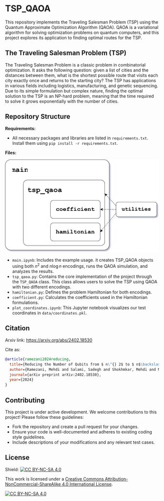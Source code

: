 # TSP_QAOA

This repository implements the Traveling Salesman Problem (TSP) using the Quantum Approximate Optimization Algorithm (QAOA). QAOA is a variational algorithm for solving optimization problems on quantum computers, and this project explores its application to finding optimal routes for the TSP.

## The Traveling Salesman Problem (TSP)

The Traveling Salesman Problem is a classic problem in combinatorial optimization. It asks the following question: given a list of cities and the distances between them, what is the shortest possible route that visits each city exactly once and returns to the starting city? The TSP has applications in various fields including logistics, manufacturing, and genetic sequencing. Due to its simple formulation but complex nature, finding the optimal solution to the TSP is an NP-hard problem, meaning that the time required to solve it grows exponentially with the number of cities.

## Repository Structure

**Requirements:**

* All necessary packages and libraries are listed in `requirements.txt`. Install them using `pip install -r requirements.txt`.

**Files:**

<p align="center">
  <img alt="Repository Structure" src="./images/repo_structure.svg">
</p>

* `main.ipynb`: Includes the example usage. it creates TSP_QAOA objects using both $n^2$ and $n \log n$ encodings, runs the QAOA simulation, and analyzes the results.
* `tsp_qaoa.py`: Contains the core implementation of the project through the `TSP_QAOA` class. This class allows users to solve the TSP using QAOA with two different encodings.
* `hamiltonian.py`: Defines the problem Hamiltonian for both encodings.
* `coefficient.py`: Calculates the coefficients used in the Hamiltonian formulations.
* `plot_coordinates.ipynb`: This Jupyter notebook visualizes our test coordinates in `data/coordinates.pkl`.

## Citation

Arxiv link: https://arxiv.org/abs/2402.18530

Cite as:

```bibtex
@article{ramezani2024reducing,
  title={Reducing the Number of Qubits from $ n\^{} 2$ to $ n$\backslash$log\_ $\{$2$\}$(n) $ to Solve the Traveling Salesman Problem with Quantum Computers: A Proposal for Demonstrating Quantum Supremacy in the NISQ Era},
  author={Ramezani, Mehdi and Salami, Sadegh and Shokhmkar, Mehdi and Moradi, Morteza and Bahrampour, Alireza},
  journal={arXiv preprint arXiv:2402.18530},
  year={2024}
}
```

## Contributing

This project is under active development. We welcome contributions to this project! Please follow these guidelines:

* Fork the repository and create a pull request for your changes.
* Ensure your code is well-documented and adheres to existing coding style guidelines.
* Include descriptions of your modifications and any relevant test cases.

## License

Shield: [![CC BY-NC-SA 4.0][cc-by-nc-sa-shield]][cc-by-nc-sa]

This work is licensed under a
[Creative Commons Attribution-NonCommercial-ShareAlike 4.0 International License][cc-by-nc-sa].

[![CC BY-NC-SA 4.0][cc-by-nc-sa-image]][cc-by-nc-sa]

[cc-by-nc-sa]: http://creativecommons.org/licenses/by-nc-sa/4.0/
[cc-by-nc-sa-image]: https://licensebuttons.net/l/by-nc-sa/4.0/88x31.png
[cc-by-nc-sa-shield]: https://img.shields.io/badge/License-CC%20BY--NC--SA%204.0-lightgrey.svg
